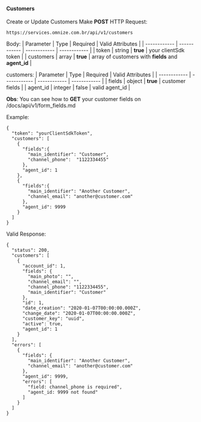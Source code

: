 #### Customers
Create or Update Customers
Make **POST** HTTP Request:
```
https://services.omnize.com.br/api/v1/customers
```
Body:
| Parameter  | Type  | Required   | Valid Attributes  |
| ------------ | ------------ | ------------ | ------------ |
| token | string | **true** | your clientSdk token |
| customers | array | **true** | array of customers with **fields** and **agent_id** |

customers:
| Parameter | Type | Required | Valid Attributes |
| ------------ | ------------ | ------------ | ------------ |
| fields | object | **true** | customer fields |
| agent_id | integer | false | valid agent_id |

**Obs**: You can see how to **GET** your customer fields on /docs/api/v1/form_fields.md

Example:
```
{
  "token": "yourClientSdkToken",
  "customers": [
    {
      "fields":{
        "main_identifier": "Customer",
        "channel_phone":  "1122334455"
      },
      "agent_id": 1
    },
    {
      "fields":{
        "main_identifier": "Another Customer",
        "channel_email": "another@customer.com"
      },
      "agent_id": 9999
    }
  ]
}
```

Valid Response:
```
{
  "status": 200,
  "customers": [
    {
      "account_id": 1,
      "fields": {
        "main_photo": "",
        "channel_email": "",
        "channel_phone": "1122334455",
        "main_identifier": "Customer"
      },
      "id": 1,
      "date_creation": "2020-01-07T00:00:00.000Z",
      "change_date": "2020-01-07T00:00:00.000Z",
      "customer_key": "uuid",
      "active": true,
      "agent_id": 1
    }
  ],
  "errors": [
    {
      "fields": {
        "main_identifier": "Another Customer",
        "channel_email": "another@customer.com"
      },
      "agent_id": 9999,
      "errors": [
        "field: channel_phone is required",
        "agent_id: 9999 not found"
      ]
    }
  ]
}
```

